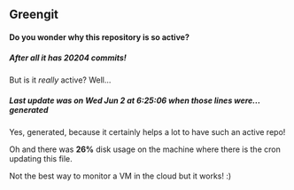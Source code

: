 ## Greengit

#### Do you wonder why this repository is so active?

##### After all it has 20204 commits!

But is it *really* active? Well...

##### Last update was on Wed Jun 2 at 6:25:06 when those lines were... generated

Yes, generated, because it certainly helps a lot to have such an active repo!

Oh and there was **26%** disk usage on the machine
where there is the cron updating this file.

Not the best way to monitor a VM in the cloud but it works! :)
